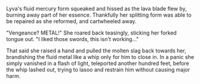 Lyva's fluid mercury form squeaked and hissed as the lava blade flew by, burning away part of her essence. Thankfully her splitting form was able to be repaired as she reformed, and cartwheeled away.   

"Vengeance? METAL!" She roared back teasingly, sticking her forked tongue out. "I liked those swords, this isn't working..."     

That said she raised a hand and pulled the molten slag back towards her, brandishing the fluid metal like a whip only for him to close in. In a panic she simply vanished in a flash of light, teleported another hundred feet, before the whip lashed out, trying to lasoo and restrain him without causing major harm.